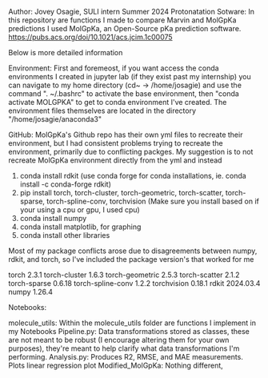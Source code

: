 Author: Jovey Osagie,  SULI intern Summer 2024
Protonatation Sotware:
  In this repository are functions I made to compare Marvin and MolGpKa predictions
  I used MolGpKa, an Open-Source pKa prediction software. https://pubs.acs.org/doi/10.1021/acs.jcim.1c00075
 
  Below is more detailed information

Environment:
  First and foremeost, if you want access the conda environments I created in jupyter lab (if they exist past my internship)
  you can navigate to my home directory (cd~ -> /home/josagie) and use the command ". ~/.bashrc" to activate the base environment,
  then "conda activate MOLGPKA" to get to conda environment I've created. 
  The environment files themselves are located in the directory "/home/josagie/anaconda3"

  GitHub:
  MolGpKa's Github repo has their own yml files to recreate their environment,
  but I had consistent problems trying to recreate the environment, primarily due to conflicting packges.
  My suggestion is to not recreate MolGpKa environment directly from the yml and instead
  1. conda install rdkit (use conda forge for conda installations, ie. conda install -c conda-forge rdkit)
  2. pip install torch, torch-cluster, torch-geometric, torch-scatter, torch-sparse, torch-spline-conv, torchvision
     (Make sure you install based on if your using a cpu or gpu, I used cpu)
  4. conda install numpy
  5. conda install matplotlib, for graphing
  6. conda install other libraries

  Most of my package conflicts arose due to disagreements between numpy, rdkit, and torch, so I've included the package version's that worked for me
  
  torch                     2.3.1 
  torch-cluster             1.6.3 
  torch-geometric           2.5.3 
  torch-scatter             2.1.2 
  torch-sparse              0.6.18
  torch-spline-conv         1.2.2 
  torchvision               0.18.1
  rdkit                     2024.03.4
  numpy                     1.26.4 
  
Notebooks:
   
  
  
molecule_utils:
  Within the molecule_utils folder are functions I implement in my Notebooks
  Pipeline.py: Data transformations stored as classes, these are not meant to be robust (I encourage altering them for your own purposes),
               they're meant to help clarify what data transformations I'm performing. 
  Analysis.py: Produces R2, RMSE, and MAE measurements. Plots linear regression plot
  Modified_MolGpKa: Nothing different, 
  
